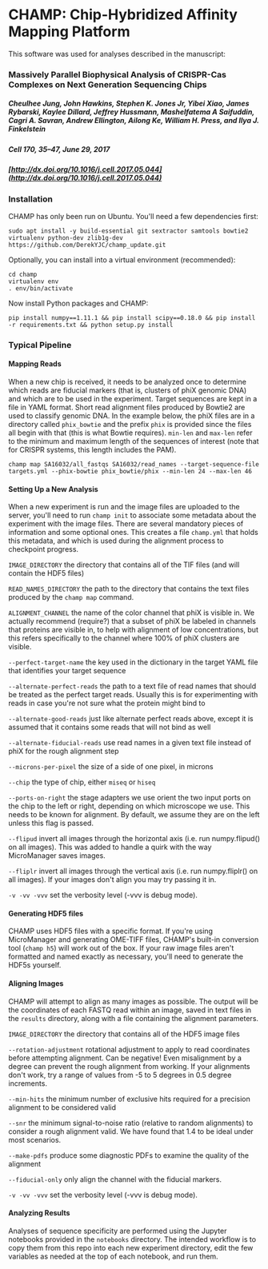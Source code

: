 # CHAMP: Chip-Hybridized Affinity Mapping Platform

This software was used for analyses described in the manuscript:

### Massively Parallel Biophysical Analysis of CRISPR-Cas Complexes on Next Generation Sequencing Chips
##### Cheulhee Jung, John Hawkins, Stephen K. Jones Jr, Yibei Xiao, James Rybarski, Kaylee Dillard, Jeffrey Hussmann, Mashelfatema A Saifuddin, Cagri A. Savran,  Andrew Ellington, Ailong Ke, William H. Press, and Ilya J. Finkelstein
##### Cell 170, 35–47, June 29, 2017
##### [http://dx.doi.org/10.1016/j.cell.2017.05.044](http://dx.doi.org/10.1016/j.cell.2017.05.044)

### Installation

CHAMP has only been run on Ubuntu. You'll need a few dependencies first:

```
sudo apt install -y build-essential git sextractor samtools bowtie2 virtualenv python-dev zlib1g-dev
https://github.com/DerekYJC/champ_update.git
```

Optionally, you can install into a virtual environment (recommended):

```
cd champ
virtualenv env
. env/bin/activate
```

Now install Python packages and CHAMP:

```
pip install numpy==1.11.1 && pip install scipy==0.18.0 && pip install -r requirements.txt && python setup.py install

```

### Typical Pipeline

#### Mapping Reads

When a new chip is received, it needs to be analyzed once to determine which reads are fiducial markers (that is,
clusters of phiX genomic DNA) and which are to be used in the experiment. Target sequences are kept in a file in 
YAML format. Short read alignment files produced by Bowtie2 are used to classify genomic DNA. In the example below,
the phiX files are in a directory called `phix_bowtie` and the prefix `phix` is provided since the files all begin with
that (this is what Bowtie requires). `min-len` and `max-len` refer to the minimum and maximum length of the sequences
of interest (note that for CRISPR systems, this length includes the PAM).

`champ map SA16032/all_fastqs SA16032/read_names --target-sequence-file targets.yml --phix-bowtie phix_bowtie/phix --min-len 24 --max-len 46`

#### Setting Up a New Analysis

When a new experiment is run and the image files are uploaded to the server, you'll need to run `champ init` to
associate some metadata about the experiment with the image files. There are several mandatory pieces of information and
 some optional ones. This creates a file `champ.yml` that holds this metadata, and which is used during the alignment process
 to checkpoint progress.

`IMAGE_DIRECTORY` the directory that contains all of the TIF files (and will contain the HDF5 files)

`READ_NAMES_DIRECTORY` the path to the directory that contains the text files produced by the `champ map` command.

`ALIGNMENT_CHANNEL` the name of the color channel that phiX is visible in. We actually recommend (require?) that a
subset of phiX be labeled in channels that proteins are visible in, to help with alignment of low concentrations, but
this refers specifically to the channel where 100% of phiX clusters are visible.

`--perfect-target-name` the key used in the dictionary in the target YAML file that identifies your target sequence

`--alternate-perfect-reads` the path to a text file of read names that should be treated as the perfect target reads. Usually this is for experimenting with reads in case you're not sure what the protein might bind to

`--alternate-good-reads` just like alternate perfect reads above, except it is assumed that it contains some reads that will not bind as well

`--alternate-fiducial-reads` use read names in a given text file instead of phiX for the rough alignment step

`--microns-per-pixel` the size of a side of one pixel, in microns

`--chip` the type of chip, either `miseq` or `hiseq`

`--ports-on-right` the stage adapters we use orient the two input ports on the chip to the left or right, depending on
which microscope we use. This needs to be known for alignment. By default, we assume they are on the left unless this
flag is passed.

`--flipud` invert all images through the horizontal axis (i.e. run numpy.flipud() on all images). This was added to handle
a quirk with the way MicroManager saves images.

`--fliplr` invert all images through the vertical axis (i.e. run numpy.fliplr() on all images). If your images don't 
align you may try passing it in.

`-v -vv -vvv` set the verbosity level (-vvv is debug mode).

#### Generating HDF5 files

CHAMP uses HDF5 files with a specific format. If you're using MicroManager and generating OME-TIFF files, CHAMP's
built-in conversion tool (`champ h5`) will work out of the box. If your raw image files aren't formatted and named 
exactly as necessary, you'll need to generate the HDF5s yourself.

#### Aligning Images

CHAMP will attempt to align as many images as possible. The output will be the coordinates of each FASTQ read within 
an image, saved in text files in the `results` directory, along with a file containing the alignment parameters.

`IMAGE_DIRECTORY` the directory that contains all of the HDF5 image files

`--rotation-adjustment` rotational adjustment to apply to read coordinates before attempting alignment. Can be negative!
Even misalignment by a degree can prevent the rough alignment from working. If your alignments don't work, try a range 
of values from -5 to 5 degrees in 0.5 degree increments.

`--min-hits` the minimum number of exclusive hits required for a precision alignment to be considered valid

`--snr` the minimum signal-to-noise ratio (relative to random alignments) to consider a rough alignment valid. We have
found that 1.4 to be ideal under most scenarios.

`--make-pdfs` produce some diagnostic PDFs to examine the quality of the alignment

`--fiducial-only` only align the channel with the fiducial markers. 

`-v -vv -vvv` set the verbosity level (-vvv is debug mode).

#### Analyzing Results

Analyses of sequence specificity are performed using the Jupyter notebooks provided in the `notebooks` directory. The 
intended workflow is to copy them from this repo into each new experiment directory, edit the few variables as needed
at the top of each notebook, and run them.
